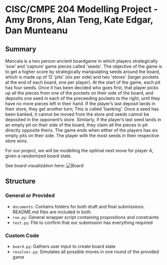 # CISC/CMPE 204 Modelling Project - Amy Brons, Alan Teng, Kate Edgar, Dan Munteanu

## Summary

Mancala is a two person ancient boardgame in which players strategically ‘sow’ and ‘capture’ game pieces called 'seeds'. The objective of the game is to get a higher score by strategically manipulating seeds around the board, which is made up of 12 'pits' (six per side) and two 'stores' (larger pockets at the end of each board, one per player). At the start of the game, each pit has four seeds. Once it has been decided who goes first, that player picks up all the pieces from one of the pockets on their side of the board, and deposits one seed in each of the preceeding pockets to the right, until they have no more pieces left in their hand. If the player’s last deposit lands in their store, they get another turn; This is called 'banking'. Once a seed has been banked, it cannot be moved from the store and seeds cannot be deposited in the opponent’s store. Similarly, if the player’s last seed lands in an empty pit on their side of the board, they claim all the pieces in pit directly opposite theirs. The game ends when either of the players has six empty pits on their side. The player with the most seeds in their respective store wins. 

For our project, we will be modelling the optimal next move for player A, given a randomized board state. 

See board visualization here:
![Board](../../../Desktop/Screen%20Shot%202022-12-02%20at%208.17.38%20PM.png)



## Structure

### General or Provided

* `documents`: Contains folders for both draft and final submissions. README.md files are included in both.
* `run.py`: General wrapper script containing propositions and constraints
* `test.py`: File to confirm that our submission has everything required

### Custom Code
* `board.py`: Gathers user input to create board state
* `resolver.py`: Simulates all possible moves in one round of the provided game
